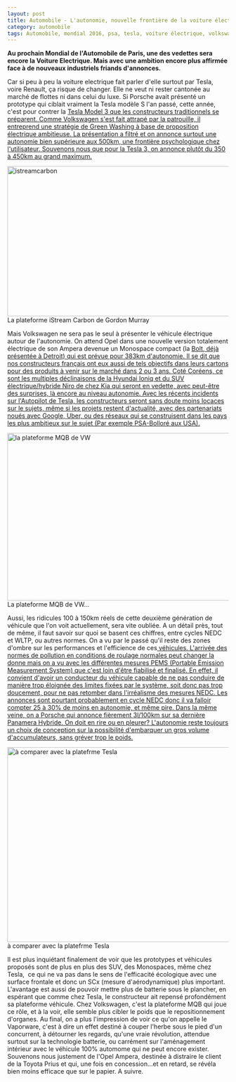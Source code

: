 ```yaml
---
layout: post
title: Automobile - L'autonomie, nouvelle frontière de la voiture électrique ?
category: automobile
tags: Automobile, mondial 2016, psa, tesla, voiture électrique, volkswagen
---
```

**Au prochain Mondial de l'Automobile de Paris, une des vedettes sera encore la Voiture Electrique. Mais avec une ambition encore plus affirmée face à de nouveaux industriels friands d'annonces.**

Car si peu à peu la voiture electrique fait parler d'elle surtout par Tesla, voire Renault, ça risque de changer. Elle ne veut ni rester cantonée au marché de flottes ni dans celui du luxe. Si Porsche avait présenté un prototype qui ciblait vraiment la Tesla modèle S l'an passé, cette année, c'est pour contrer la <span style="text-decoration:underline;"><a href="https://cheziceman.wordpress.com/2016/05/10/teslamodel3/">Tesla Model 3 </a>que les constructeurs traditionnels se préparent. Comme Volkswagen s'est fait attrapé par la patrouille, il entreprend une stratégie de Green Washing à base de proposition électrique ambitieuse. La présentation a filtré et on annonce surtout une autonomie bien supérieure aux 500km, une frontière psychologique chez l'utilisateur. Souvenons nous que pour la Tesla 3, on annonce plutôt du 350 à 450km au grand maximum.

<img class="wp-image-7474 size-full" src="https://cheziceman.files.wordpress.com/2016/09/istreamcarbon.jpg" alt="istreamcarbon" width="640" height="342" />
La plateforme iStream Carbon de Gordon Murray

Mais Volkswagen ne sera pas le seul à présenter le véhicule électrique autour de l'autonomie. On attend Opel dans une nouvelle version totalement électrique de son Ampera devenue un Monospace compact (la <span style="text-decoration:underline;"><a href="https://en.wikipedia.org/wiki/Chevrolet_Bolt">Bolt</a>, déjà présentée à Detroit) qui est prévue pour 383km d'autonomie. Il se dit que nos constructeurs français ont eux aussi de tels objectifs dans leurs cartons pour des produits à venir sur le marché dans 2 ou 3 ans. Coté Coréens, ce sont les multiples déclinaisons de la Hyundai Ioniq et du SUV électrique/hybride Niro de chez Kia qui seront en vedette, avec peut-être des surprises, là encore au niveau autonomie. Avec les récents incidents sur l'Autopilot de Tesla, les constructeurs seront sans doute moins locaces sur le sujets, même si les projets restent d'actualité, avec des partenariats noués avec Google, Uber, ou des réseaux qui se construisent dans les pays les plus ambitieux sur le sujet (Par exemple <span style="text-decoration:underline;"><a href="https://www.cnet.com/roadshow/news/psa-usa-peugeot-to-return-to-us-in-three-stage-rollout/">PSA-Bolloré</a> aux USA).

<img class="size-full wp-image-7472" src="https://cheziceman.files.wordpress.com/2016/09/mqb.jpg" alt="la plateforme MQB de VW" width="626" height="382" />
La plateforme MQB de VW...

Aussi, les ridicules 100 à 150km réels de cette deuxième génération de véhicule que l'on voit actuellement, sera vite oubliée. A un détail près, tout de même, il faut savoir sur quoi se basent ces chiffres, entre cycles NEDC et WLTP, ou autres normes. On a vu par le passé qu'il reste des zones d'ombre sur les performances et l'efficience de ces<span style="text-decoration:underline;"> véhicules. L'arrivée des normes de pollution en conditions de roulage normales peut changer la donne mais on a vu avec les différentes mesures PEMS (Portable Emission Measurement System) que c'est loin d'être fiabilisé et finalisé. En effet, il convient d'avoir un conducteur du véhicule capable de ne pas conduire de manière trop éloignée des limites fixées par le système, soit donc pas trop doucement, pour ne pas retomber dans l'irréalisme des mesures NEDC. Les annonces sont pourtant probablement en cycle <span style="text-decoration:underline;"><a href="https://cheziceman.wordpress.com/2015/10/03/automobile-comment-ne-plus-revivre-laffaire-volkswagen/">NEDC </a>donc il va falloir compter 25 à 30% de moins en autonomie, et même pire. Dans la même veine, on a Porsche qui annonce fièrement 3l/100km sur sa dernière Panamera Hybride. On doit en rire ou en pleurer? L'autonomie reste toujours un choix de conception sur la possibilité d'embarquer un gros volume d'accumulateurs, sans gréver trop le poids.

<img class="size-large wp-image-7473" src="https://cheziceman.files.wordpress.com/2016/09/teslaplatform.jpg?w=730" alt="à comparer avec la platefrme Tesla" width="730" height="444" />
à comparer avec la platefrme Tesla

Il est plus inquiétant finalement de voir que les prototypes et véhicules proposés sont de plus en plus des SUV, des Monospaces, même chez Tesla,  ce qui ne va pas dans le sens de l'efficacité écologique avec une surface frontale et donc un SCx (mesure d'aérodynamique) plus important. L'avantage est aussi de pouvoir mettre plus de batterie sous le plancher, en espérant que comme chez Tesla, le constructeur ait repensé profondément sa plateforme véhicule. Chez Volkswagen, c'est la plateforme MQB qui joue ce rôle, et à la voir, elle semble plus cibler le poids que le repositionnement d'organes. Au final, on a plus l'impression de voir ce qu'on appelle le Vaporware, c'est à dire un effet destiné à couper l'herbe sous le pied d'un concurrent, à détourner les regards, qu'une vraie révolution, attendue surtout sur la technologie batterie, ou carrément sur l'aménagement intérieur avec le véhicule 100% automome qui ne peut encore exister. Souvenons nous justement de l'Opel Ampera, destinée à distraire le client de la Toyota Prius et qui, une fois en concession...et en retard, se révéla bien moins efficace que sur le papier. A suivre.
